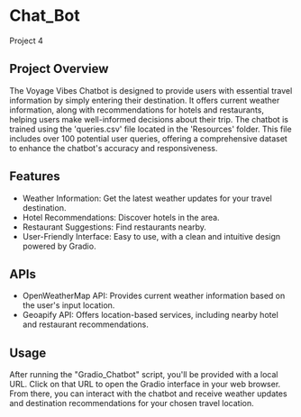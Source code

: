 # Chat_Bot
Project 4

## Project Overview
The Voyage Vibes Chatbot is designed to provide users with essential travel information by simply entering their destination. It offers current weather information, along with recommendations for hotels and restaurants, helping users make well-informed decisions about their trip. The chatbot is trained using the 'queries.csv' file located in the 'Resources' folder. This file includes over 100 potential user queries, offering a comprehensive dataset to enhance the chatbot's accuracy and responsiveness.

## Features
- Weather Information: Get the latest weather updates for your travel destination.
- Hotel Recommendations: Discover hotels in the area.
- Restaurant Suggestions: Find restaurants nearby.
- User-Friendly Interface: Easy to use, with a clean and intuitive design powered by Gradio.

## APIs
- OpenWeatherMap API: Provides current weather information based on the user's input location.
- Geoapify API: Offers location-based services, including nearby hotel and restaurant recommendations.

## Usage
After running the "Gradio_Chatbot" script, you'll be provided with a local URL. Click on that URL to open the Gradio interface in your web browser. From there, you can interact with the chatbot and receive weather updates and destination recommendations for your chosen travel location.

